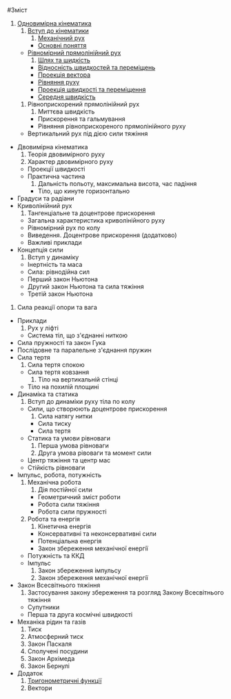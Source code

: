 #Зміст
1. [Одновимірна кінематика](book/chapter_1/1vstup.md)
   1. [Вступ до кінематики](book/chapter_1/1vstup.md)
       1. [Механічний рух](book/chapter_1/2mehanichnii_ruh.md)
       * [Основні поняття](book/chapter_1/3osnovni_ponyattya.md)
   * [Рівномірний прямолінійний рух](book/chapter_1/4shlyah_ta_shv.md)
       1. [Шлях та шидкість](book/chapter_1/4shlyah_ta_shv.md) 
       * [Вiдноснiсть швидкостей та перемiщень](book/chapter_1/5vidnosnist.md)
       * [Проекцiя вектора](book/chapter_1/6proektsiya_vektora.md)
       * [Рiвняння руху](book/chapter_1/7rivnyannya_ruhu.md) 
       * [Проекцiя швидкостi та перемiщення](book/chapter_1/8proektsiya.md)
       * [Середня швидкiсть](book/chapter_1/9serednya_shvidkist.md)
   1. Рiвноприскорений прямолiнiйний рух
       1. Миттєва швидкiсть
       * Прискорення та гальмування
       * Рiвняння рiвноприскореного прямолiнiйного руху
   * Вертикальний рух пiд дiєю сили тяжiння
* Двовимірна кінематика 
  1. Теорія двовимірного руху
    1. Характер двовимірного руху
    * Проекції швидкості
  * Практична частина
    1. Дальність польоту, максимальна висота, час падіння
    * Тіло, що кинуте горизонтально
 * Градуси та радіани
 * Криволінійний рух
   1. Тангенціальне та доцентрове прискорення
   * Загальна характеристика криволінійного руху
   * Рівномірний рух по колу
   * Виведення. Доцентрове прискорення (додатково)
   * Важливі приклади
* Концепція сили 
  1. Вступ у динаміку
  * Інертність та маса
  * Сила: рівнодійна сил
  * Перший закон Ньютона
  * Другий закон Ньютона та сила тяжіння
  * Третій закон Ньютона
 1. Сила реакції опори та вага
 * Приклади
    1. Рух у ліфті
    * Система тіл, що з'єднанні ниткою
 * Сила пружності та закон Гука
  * Послідовне та паралельне з'єднання пружин
* Сила тертя
    1. Сила тертя спокою
    * Сила тертя ковзання
        1. Тiло на вертикальнiй стiнцi
    * Тiло на похилiй площинi
* Динамiка та статика 
    1. Вступ до динамiки руху тiла по колу
    * Сили, що створюють доцентрове прискорення
        1. Сила натягу нитки
        * Сила тиску
        * Сила тертя
    * Статика та умови рiвноваги
        1. Перша умова рiвноваги
        2. Друга умова рiвоваги та момент сили
    * Центр тяжiння та центр мас 
    * Стiйкiсть рiвноваги
* Iмпульс, робота, потужнiсть
    1. Механiчна робота
        1. Дiя постiйної сили 
        * Геометричний змiст роботи
        * Робота сили тяжiння
        * Робота сили пружностi
    2. Робота та енергiя
        1. Кiнетична енергiя
        * Консервативнi та неконсервативнi сили 
        * Потенцiальна енергiя 
        * Закон збереження механiчної енергiї
    * Потужнiсть та ККД 
    * Iмпульс
         1. Закон збереження iмпульсу
         2. Закон збереження механiчної енергiї
* Закон Всесвітнього тяжіння
    1. Застосування закону збереження та розгляд Закону Всесвiтнього тяжiння
    * Супутники
    * Перша та друга космiчнi швидкостi
* Механіка рідин та газів
    1. Тиск
    2. Атмосферний тиск
    3. Закон Паскаля
    4. Сполученi посудини
    5. Закон Архiмеда
    6. Закон Бернулi
* Додаток
    1. [Тригонометричні функції](book/trigonometry/trigonometry.md)
    2. Вектори
        